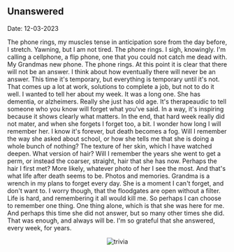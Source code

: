 ## Unanswered

Date: 12-03-2023

The phone rings, my muscles tense in anticipation
sore from the day before, I stretch. Yawning, but I
am not tired. The phone rings. I sigh, knowingly.
I'm calling a cellphone, a flip phone, one that you could not
catch me dead with. My Grandmas new phone.
The phone rings. At this point it is clear that there will not be an answer.
I think about how eventually there will never be an answer.
This time it's temporary, but everything is temporary until it's not.
That comes up a lot at work, solutions to complete a job,
but not to do it well. I wanted to tell her about my week. 
It was a long one.
She has dementia, or alzheimers. Really she just has old age.
It's therapeaudic to tell someone who you know will forget what you've said.
In a way, it's inspiring because it shows clearly what matters.
In the end, that hard week really did not mater, and when she forgets
I forget too, a bit.
I wonder how long I will remember her. I know it's forever,
but death becomes a fog. Will I remember the way she asked about school,
or how she tells me that she is doing a whole bunch of nothing?
The texture of her skin, which I have watched deepen.
What version of hair? Will I remember the years she went to get a perm, or instead
the coarser, straight, hair that she has now. Perhaps the hair I first met?
More likely, whatever photo of her I see the most.
And that's what life after death seems to be.
Photos and memories.
Grandma is a wrench in my plans to forget every day.
She is a moment I can't forget, and don't want to.
I worry though, that the floodgates are open without a filter.
Life is hard, and remembering it all would kill me.
So perhaps I can choose to remember one thing.
One thing alone, which is that she was here for me.
And perhaps this time she did not answer, but so many other times she did.
That was enough, and always will be. I'm so grateful that she answered, every week, for years.


<div style="display: flex; align-items: center; justify-content: center; max-width: 100%;">
    <img src="https://workers-ai.eankrenzin.workers.dev/?key=image-1701627777235.png" alt="trivia" style="max-width: 100%; max-height: 100%;">
</div>